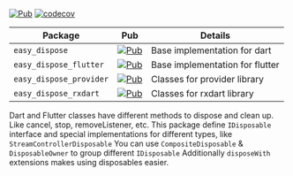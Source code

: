 [![Pub](https://img.shields.io/pub/v/easy_dispose.svg)](https://pub.dev/packages/easy_dispose)
[![codecov](https://codecov.io/gh/xal/easy_dispose/branch/master/graph/badge.svg?token=2IN0I5DT4C)](https://codecov.io/gh/xal/easy_dispose)

| Package               | Pub | Details |
|-----------------------|-----|---------|
| `easy_dispose`          | [![Pub](https://img.shields.io/pub/v/easy_dispose.svg)](https://pub.dev/packages/easy_dispose) | Base implementation for dart |
| `easy_dispose_flutter`  | [![Pub](https://img.shields.io/pub/v/easy_dispose_flutter.svg)](https://pub.dev/packages/easy_dispose_flutter) | Base implementation for flutter |
| `easy_dispose_provider` | [![Pub](https://img.shields.io/pub/v/easy_dispose_provider.svg)](https://pub.dev/packages/easy_dispose_provider) | Classes for provider library |
| `easy_dispose_rxdart`   | [![Pub](https://img.shields.io/pub/v/easy_dispose_rxdart.svg)](https://pub.dev/packages/easy_dispose_rxdart) | Classes for rxdart library |

Dart and Flutter classes have different methods to dispose and clean up.
Like cancel, stop, removeListener, etc.
This package define `IDisposable` interface and special implementations for different types, like `StreamControllerDisposable`
You can use `CompositeDisposable` & `DisposableOwner` to group different `IDisposable`
Additionally `disposeWith` extensions makes using disposables easier.